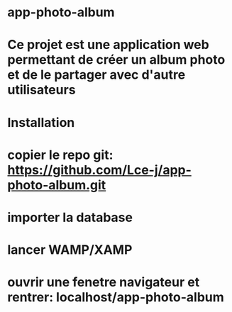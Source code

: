 # app-photo-album

# Ce projet est une application web permettant de créer un album photo et de le partager avec d'autre utilisateurs

# Installation
# copier le repo git:  https://github.com/Lce-j/app-photo-album.git
# importer la database
# lancer WAMP/XAMP
# ouvrir une fenetre navigateur et rentrer: localhost/app-photo-album